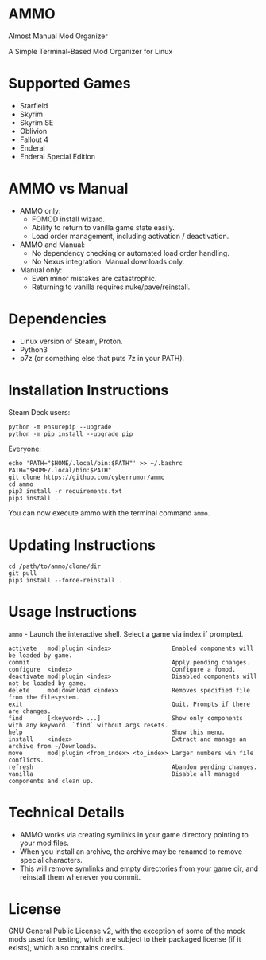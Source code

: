 # AMMO
Almost Manual Mod Organizer

A Simple Terminal-Based Mod Organizer for Linux

# Supported Games
- Starfield
- Skyrim
- Skyrim SE
- Oblivion
- Fallout 4
- Enderal
- Enderal Special Edition

# AMMO vs Manual
- AMMO only:
  - FOMOD install wizard.
  - Ability to return to vanilla game state easily.
  - Load order management, including activation / deactivation.
- AMMO and Manual:
  - No dependency checking or automated load order handling.
  - No Nexus integration. Manual downloads only.
- Manual only:
  - Even minor mistakes are catastrophic.
  - Returning to vanilla requires nuke/pave/reinstall.

# Dependencies
- Linux version of Steam, Proton.
- Python3
- p7z (or something else that puts 7z in your PATH).

# Installation Instructions
Steam Deck users:
```
python -m ensurepip --upgrade
python -m pip install --upgrade pip
```

Everyone:
```
echo 'PATH="$HOME/.local/bin:$PATH"' >> ~/.bashrc
PATH="$HOME/.local/bin:$PATH"
git clone https://github.com/cyberrumor/ammo
cd ammo
pip3 install -r requirements.txt
pip3 install .
```
You can now execute ammo with the terminal command `ammo`.

# Updating Instructions
```
cd /path/to/ammo/clone/dir
git pull
pip3 install --force-reinstall .
```

# Usage Instructions

`ammo` - Launch the interactive shell. Select a game via index if prompted.

```
activate   mod|plugin <index>                 Enabled components will be loaded by game.
commit                                        Apply pending changes.
configure  <index>                            Configure a fomod.
deactivate mod|plugin <index>                 Disabled components will not be loaded by game.
delete     mod|download <index>               Removes specified file from the filesystem.
exit                                          Quit. Prompts if there are changes.
find       [<keyword> ...]                    Show only components with any keyword. `find` without args resets.
help                                          Show this menu.
install    <index>                            Extract and manage an archive from ~/Downloads.
move       mod|plugin <from_index> <to_index> Larger numbers win file conflicts.
refresh                                       Abandon pending changes.
vanilla                                       Disable all managed components and clean up.
```

# Technical Details
- AMMO works via creating symlinks in your game directory pointing to your mod files.
- When you install an archive, the archive may be renamed to remove special characters.
- This will remove symlinks and empty directories from your game dir, and reinstall them whenever you commit.

# License
GNU General Public License v2, with the exception of some of the mock mods used for testing,
which are subject to their packaged license (if it exists), which also contains credits.

